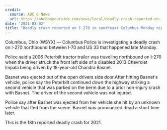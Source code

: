 ```yaml
---
credit:
  source: ABC 6 News
  url: https://abc6onyourside.com/news/local/deadly-crash-reported-on-i-270-north
date: '2021-03-02'
title: "Deadly crash reported on I-270 in southeast Columbus Monday night"
---
```

Columbus, Ohio (WSYX) — Columbus Police is investigating a deadly crash on I-270 northbound between I-70 and US 33 that happened late Monday.

Police said a 2006 Peterbilt tractor trailer was traveling northbound on I-270 when the driver struck the front left side of a disabled 2013 Chevrolet Impala being driven by 18-year-old Chandra Basnet.

Basnet was ejected out of the open drivers side door.After hitting Basnet's vehicle, police say the Peterbilt continued down the highway striking a second vehicle that was parked on the berm due to a prior non-injury crash with Basnet. The driver of the second vehicle was not injured.

Police say after Basnet was ejected from her vehicle she hit by an unknown vehicle that fled from the scene. Basnet was pronounced dead a short time later.

This is the 18th reported deadly crash for 2021.
